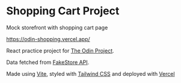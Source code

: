 # Shopping Cart Project

Mock storefront with shopping cart page

https://odin-shopping.vercel.app/

React practice project for [The Odin Project](https://www.theodinproject.com/).

Data fetched from [FakeStore API](https://fakestoreapi.com/).

Made using [Vite](https://vitejs.dev/), styled with [Tailwind CSS](https://tailwindcss.com/) and deployed with [Vercel](https://vercel.com/)
